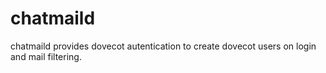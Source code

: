 # chatmaild

chatmaild provides dovecot autentication
to create dovecot users on login
and mail filtering.

